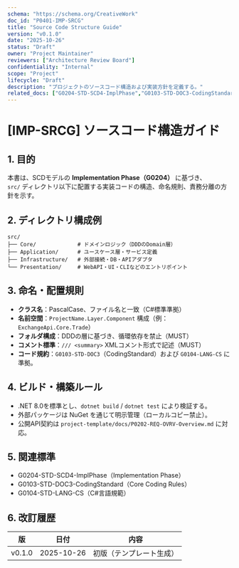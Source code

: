 ```yaml
---
schema: "https://schema.org/CreativeWork"
doc_id: "P0401-IMP-SRCG"
title: "Source Code Structure Guide"
version: "v0.1.0"
date: "2025-10-26"
status: "Draft"
owner: "Project Maintainer"
reviewers: ["Architecture Review Board"]
confidentiality: "Internal"
scope: "Project"
lifecycle: "Draft"
description: "プロジェクトのソースコード構造および実装方針を定義する。"
related_docs: ["G0204-STD-SCD4-ImplPhase","G0103-STD-DOC3-CodingStandard"]
---
```


# [IMP-SRCG] ソースコード構造ガイド

## 1. 目的
本書は、SCDモデルの **Implementation Phase（G0204）** に基づき、  
`src/` ディレクトリ以下に配置する実装コードの構造、命名規則、責務分離の方針を示す。

## 2. ディレクトリ構成例
```plaintext
src/
├── Core/             # ドメインロジック（DDDのDomain層）
├── Application/      # ユースケース層・サービス定義
├── Infrastructure/   # 外部接続・DB・APIアダプタ
└── Presentation/     # WebAPI・UI・CLIなどのエントリポイント
```

## 3. 命名・配置規則
- **クラス名**：PascalCase、ファイル名と一致（C#標準準拠）  
- **名前空間**：`ProjectName.Layer.Component` 構成（例：`ExchangeApi.Core.Trade`）  
- **フォルダ構成**：DDDの層に基づき、循環依存を禁止（MUST）  
- **コメント標準**：`/// <summary>` XMLコメント形式で記述（MUST）  
- **コード規約**：`G0103-STD-DOC3`（CodingStandard）および `G0104-LANG-CS` に準拠。

## 4. ビルド・構築ルール
- .NET 8.0を標準とし、`dotnet build` / `dotnet test` により検証する。  
- 外部パッケージは NuGet を通じて明示管理（ローカルコピー禁止）。  
- 公開API契約は `project-template/docs/P0202-REQ-OVRV-Overview.md` に対応。

## 5. 関連標準
- G0204-STD-SCD4-ImplPhase（Implementation Phase）  
- G0103-STD-DOC3-CodingStandard（Core Coding Rules）  
- G0104-STD-LANG-CS（C#言語規範）

## 6. 改訂履歴
| 版 | 日付 | 内容 |
|----|------|------|
| v0.1.0 | 2025-10-26 | 初版（テンプレート生成） |
